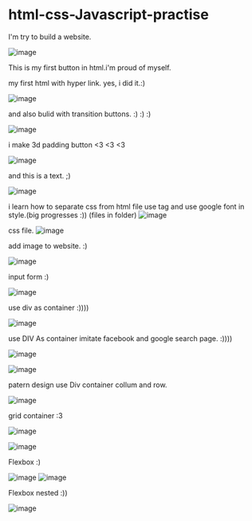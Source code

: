 # html-css-Javascript-practise
I'm try to build a website.


![image](https://user-images.githubusercontent.com/34596671/171832620-00a29789-5108-4a78-bc07-c64e03c006ac.png)

This is my first button in html.i'm proud of myself.



my first html with hyper link. yes, i did it.:)

![image](https://user-images.githubusercontent.com/34596671/171832983-37b2b3e1-d3fd-47d7-ba0d-5e406032791f.png)





and also bulid with transition buttons. :) :) :) 

![image](https://user-images.githubusercontent.com/34596671/172040768-e99c0726-7587-4bab-8349-1095d7f657c7.png)



i make 3d padding button <3 <3 <3 

![image](https://user-images.githubusercontent.com/34596671/172508268-ef9e03fb-8494-4078-88fd-75b2a3686eeb.png)


and this is a text. ;)

![image](https://user-images.githubusercontent.com/34596671/173023900-70d765f7-b316-4e69-9065-ba21ebfc2cf3.png)

i learn how to separate css from html file use <link ref....> tag and use google font in style.(big progresses :))
(files in folder)
![image](https://user-images.githubusercontent.com/34596671/173228453-fa9e39ff-8e2a-4df9-9d58-1d61cbdaad35.png)

css file.
![image](https://user-images.githubusercontent.com/34596671/173228505-af9c5bd2-013c-43fc-80b8-8d09d064458d.png)


add image to website. :)

![image](https://user-images.githubusercontent.com/34596671/173325647-f09f3c9c-4db8-4517-bf39-4844e612feb0.png)


input form :)

![image](https://user-images.githubusercontent.com/34596671/175206135-8ca1e08c-24bd-4a5f-bdd0-5c133bb32a8a.png)


use div as container :))))


![image](https://user-images.githubusercontent.com/34596671/175259271-50594f10-3ad5-455f-b8da-2b4d6396a158.png)


use DIV As container imitate facebook and google search page. :))))


![image](https://user-images.githubusercontent.com/34596671/175840684-6a9fd0ac-be85-470f-9fc0-37ebb50e479a.png)

![image](https://user-images.githubusercontent.com/34596671/175840720-dc211e9a-24d4-439e-b92b-f0d53d708999.png)


patern design use Div container collum and row.

![image](https://user-images.githubusercontent.com/34596671/176070555-5ce5535a-856c-49fe-a71f-30fc44b6f718.png)


grid container :3

![image](https://user-images.githubusercontent.com/34596671/176982189-7db1dba4-af9d-40b4-8feb-dfd7d4968682.png)

![image](https://user-images.githubusercontent.com/34596671/176982219-244eaef2-3cc5-49aa-9ec0-9cb38ad76522.png)


Flexbox :)

![image](https://user-images.githubusercontent.com/34596671/177179023-3e9b90c4-ec17-4909-a2a0-d18a47418807.png)
![image](https://user-images.githubusercontent.com/34596671/177179367-c3814752-e939-4a8b-b037-71f0c2d19071.png)


Flexbox nested :))

![image](https://user-images.githubusercontent.com/34596671/178144717-4063fa3a-d23a-4f78-a345-d5f75cf0632b.png)







